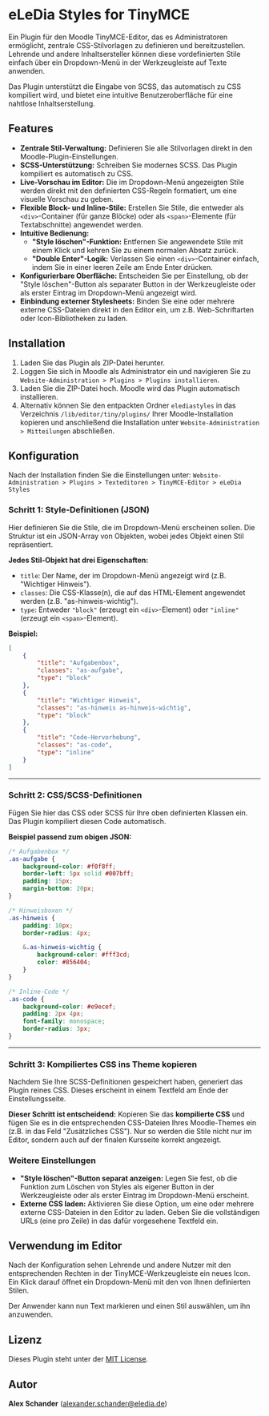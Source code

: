 # eLeDia Styles for TinyMCE

Ein Plugin für den Moodle TinyMCE-Editor, das es Administratoren ermöglicht, zentrale CSS-Stilvorlagen zu definieren und bereitzustellen. Lehrende und andere Inhaltsersteller können diese vordefinierten Stile einfach über ein Dropdown-Menü in der Werkzeugleiste auf Texte anwenden.

Das Plugin unterstützt die Eingabe von SCSS, das automatisch zu CSS kompiliert wird, und bietet eine intuitive Benutzeroberfläche für eine nahtlose Inhaltserstellung.

## Features

* **Zentrale Stil-Verwaltung:** Definieren Sie alle Stilvorlagen direkt in den Moodle-Plugin-Einstellungen.
* **SCSS-Unterstützung:** Schreiben Sie modernes SCSS. Das Plugin kompiliert es automatisch zu CSS.
* **Live-Vorschau im Editor:** Die im Dropdown-Menü angezeigten Stile werden direkt mit den definierten CSS-Regeln formatiert, um eine visuelle Vorschau zu geben.
* **Flexible Block- und Inline-Stile:** Erstellen Sie Stile, die entweder als `<div>`-Container (für ganze Blöcke) oder als `<span>`-Elemente (für Textabschnitte) angewendet werden.
* **Intuitive Bedienung:**
    * **"Style löschen"-Funktion:** Entfernen Sie angewendete Stile mit einem Klick und kehren Sie zu einem normalen Absatz zurück.
    * **"Double Enter"-Logik:** Verlassen Sie einen `<div>`-Container einfach, indem Sie in einer leeren Zeile am Ende Enter drücken.
* **Konfigurierbare Oberfläche:** Entscheiden Sie per Einstellung, ob der "Style löschen"-Button als separater Button in der Werkzeugleiste oder als erster Eintrag im Dropdown-Menü angezeigt wird.
* **Einbindung externer Stylesheets:** Binden Sie eine oder mehrere externe CSS-Dateien direkt in den Editor ein, um z.B. Web-Schriftarten oder Icon-Bibliotheken zu laden.

## Installation

1.  Laden Sie das Plugin als ZIP-Datei herunter.
2.  Loggen Sie sich in Moodle als Administrator ein und navigieren Sie zu `Website-Administration > Plugins > Plugins installieren`.
3.  Laden Sie die ZIP-Datei hoch. Moodle wird das Plugin automatisch installieren.
4.  Alternativ können Sie den entpackten Ordner `elediastyles` in das Verzeichnis `/lib/editor/tiny/plugins/` Ihrer Moodle-Installation kopieren und anschließend die Installation unter `Website-Administration > Mitteilungen` abschließen.

## Konfiguration

Nach der Installation finden Sie die Einstellungen unter:
`Website-Administration > Plugins > Texteditoren > TinyMCE-Editor > eLeDia Styles`

### Schritt 1: Style-Definitionen (JSON)

Hier definieren Sie die Stile, die im Dropdown-Menü erscheinen sollen. Die Struktur ist ein JSON-Array von Objekten, wobei jedes Objekt einen Stil repräsentiert.

**Jedes Stil-Objekt hat drei Eigenschaften:**
* `title`: Der Name, der im Dropdown-Menü angezeigt wird (z.B. "Wichtiger Hinweis").
* `classes`: Die CSS-Klasse(n), die auf das HTML-Element angewendet werden (z.B. "as-hinweis-wichtig").
* `type`: Entweder `"block"` (erzeugt ein `<div>`-Element) oder `"inline"` (erzeugt ein `<span>`-Element).

**Beispiel:**
```json
[
    {
        "title": "Aufgabenbox",
        "classes": "as-aufgabe",
        "type": "block"
    },
    {
        "title": "Wichtiger Hinweis",
        "classes": "as-hinweis as-hinweis-wichtig",
        "type": "block"
    },
    {
        "title": "Code-Hervorhebung",
        "classes": "as-code",
        "type": "inline"
    }
]
```

---
### Schritt 2: CSS/SCSS-Definitionen

Fügen Sie hier das CSS oder SCSS für Ihre oben definierten Klassen ein. Das Plugin kompiliert diesen Code automatisch.

**Beispiel passend zum obigen JSON:**
```scss
/* Aufgabenbox */
.as-aufgabe {
    background-color: #f0f8ff;
    border-left: 5px solid #007bff;
    padding: 15px;
    margin-bottom: 20px;
}

/* Hinweisboxen */
.as-hinweis {
    padding: 10px;
    border-radius: 4px;

    &.as-hinweis-wichtig {
        background-color: #fff3cd;
        color: #856404;
    }
}

/* Inline-Code */
.as-code {
    background-color: #e9ecef;
    padding: 2px 4px;
    font-family: monospace;
    border-radius: 3px;
}
```

---
### Schritt 3: Kompiliertes CSS ins Theme kopieren

Nachdem Sie Ihre SCSS-Definitionen gespeichert haben, generiert das Plugin reines CSS. Dieses erscheint in einem Textfeld am Ende der Einstellungsseite.

**Dieser Schritt ist entscheidend:**
Kopieren Sie das **kompilierte CSS** und fügen Sie es in die entsprechenden CSS-Dateien Ihres Moodle-Themes ein (z.B. in das Feld "Zusätzliches CSS"). Nur so werden die Stile nicht nur im Editor, sondern auch auf der finalen Kursseite korrekt angezeigt.

### Weitere Einstellungen

* **"Style löschen"-Button separat anzeigen:** Legen Sie fest, ob die Funktion zum Löschen von Styles als eigener Button in der Werkzeugleiste oder als erster Eintrag im Dropdown-Menü erscheint.
* **Externe CSS laden:** Aktivieren Sie diese Option, um eine oder mehrere externe CSS-Dateien in den Editor zu laden. Geben Sie die vollständigen URLs (eine pro Zeile) in das dafür vorgesehene Textfeld ein.

## Verwendung im Editor

Nach der Konfiguration sehen Lehrende und andere Nutzer mit den entsprechenden Rechten in der TinyMCE-Werkzeugleiste ein neues Icon. Ein Klick darauf öffnet ein Dropdown-Menü mit den von Ihnen definierten Stilen.

Der Anwender kann nun Text markieren und einen Stil auswählen, um ihn anzuwenden.

## Lizenz

Dieses Plugin steht unter der [MIT License](https://opensource.org/licenses/MIT).

## Autor

**Alex Schander**
(alexander.schander@eledia.de)
